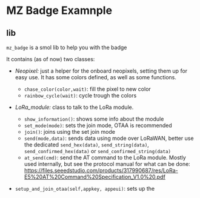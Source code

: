 # MZ Badge Examnple

## lib

`mz_badge` is a smol lib to help you with the badge

It contains (as of now) two classes:

- *Neopixel:* just a helper for the onboard neopixels, setting them up for easy use. It has some colors defined, as well as some functions.
 
  - `chase_color(color,wait)`: fill the pixel to new color
  - `rainbow_cycle(wait)`: cycle trough the colors

- *LoRa_module:* class to talk to the LoRa module.

  - `show_information()`: shows some info about the module
  - `set_mode(mode)`: sets the join mode, OTAA is recommended
  - `join()`: joins using the set join mode
  - `send(mode,data)`: sends data using mode over LoRaWAN, better use the dedicated `send_hex(data)`, `send_string(data)`, `send_confirmed_hex(data)` or `send_confirmed_string(data)`
  - `at_send(cmd)`: send the AT command to the LoRa module. Mostly used internally, but see the protocol manual for what can be done:
  https://files.seeedstudio.com/products/317990687/res/LoRa-E5%20AT%20Command%20Specification_V1.0%20.pdf
 - `setup_and_join_otaa(self,appkey, appeui)`: sets up the 